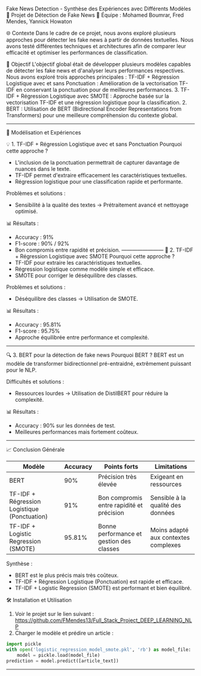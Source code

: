 Fake News Detection - Synthèse des Expériences avec Différents Modèles
🌟 Projet de Détection de Fake News
💪 Équipe : Mohamed Boumrar, Fred Mendes, Yannick Howaton

🌐 Contexte
Dans le cadre de ce projet, nous avons exploré plusieurs approches pour détecter les fake news à partir de données textuelles. Nous avons testé différentes techniques et architectures afin de comparer leur efficacité et optimiser les performances de classification.

🎯 Objectif
L'objectif global était de développer plusieurs modèles capables de détecter les fake news et d'analyser leurs performances respectives. Nous avons exploré trois approches principales :
TF-IDF + Régression Logistique avec et sans Ponctuation : Amélioration de la vectorisation TF-IDF en conservant la ponctuation pour de meilleures performances.
3. TF-IDF + Régression Logistique avec SMOTE : Approche basée sur la vectorisation TF-IDF et une régression logistique pour la classification.
2. BERT : Utilisation de BERT (Bidirectional Encoder Representations from Transformers) pour une meilleure compréhension du contexte global.

________________________________________

📝 Modélisation et Expériences

💡 1. TF-IDF + Régression Logistique avec et sans Ponctuation
Pourquoi cette approche ?
- L'inclusion de la ponctuation permettrait de capturer davantage de nuances dans le texte.
- TF-IDF permet d'extraire efficacement les caractéristiques textuelles.
- Régression logistique pour une classification rapide et performante.

Problèmes et solutions :
- Sensibilité à la qualité des textes → Prétraitement avancé et nettoyage optimisé.

📊 Résultats :
- Accuracy : 91%
- F1-score : 90% / 92%
- Bon compromis entre rapidité et précision.
————————
🌟 2. TF-IDF + Régression Logistique avec SMOTE
Pourquoi cette approche ?
- TF-IDF pour extraire les caractéristiques textuelles.
- Régression logistique comme modèle simple et efficace.
- SMOTE pour corriger le déséquilibre des classes.

Problèmes et solutions :
- Déséquilibre des classes → Utilisation de SMOTE.

📊 Résultats :
- Accuracy : 95.81%
- F1-score : 95.75%
- Approche équilibrée entre performance et complexité.
________________________________________

🔍 3. BERT pour la détection de fake news
Pourquoi BERT ?
BERT est un modèle de transformer bidirectionnel pré-entraidné, extrêmement puissant pour le NLP.

Difficultés et solutions :
- Ressources lourdes → Utilisation de DistilBERT pour réduire la complexité.

📊 Résultats :
- Accuracy : 90% sur les données de test.
- Meilleures performances mais fortement coûteux.


________________________________________

📈 Conclusion Générale

| Modèle | Accuracy | Points forts | Limitations |
|---------|---------|--------------|--------------|
| BERT | 90% | Précision très élevée | Exigeant en ressources |
| TF-IDF + Régression Logistique (Ponctuation) | 91% | Bon compromis entre rapidité et précision | Sensible à la qualité des données |
| TF-IDF + Logistic Regression (SMOTE) | 95.81% | Bonne performance et gestion des classes | Moins adapté aux contextes complexes |

Synthèse :
- BERT est le plus précis mais très coûteux.
- TF-IDF + Régression Logistique (Ponctuation) est rapide et efficace.
- TF-IDF + Logistic Regression (SMOTE) est performant et bien équilibré.

🛠️ Installation et Utilisation
1. Voir le projet sur le lien suivant : https://github.com/FMendes13/Full_Stack_Project_DEEP_LEARNING_NLP
2. Charger le modèle et prédire un article :
```python
import pickle
with open('logistic_regression_model_smote.pkl', 'rb') as model_file:
    model = pickle.load(model_file)
prediction = model.predict([article_text])
```
________________________________________
